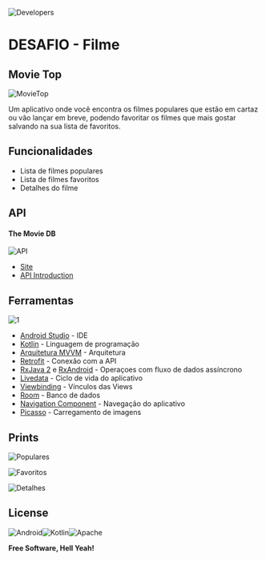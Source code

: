 ![Developers](https://www.gstatic.com/devrel-devsite/prod/vb06d4bce6b32c84cf01c36dffa546f7ea4ff7fc8fcd295737b014c1412e4d118/android/images/lockup.svg)
# DESAFIO - Filme
## Movie Top

![MovieTop](https://snz04pap002files.storage.live.com/y4mMOxdrN5h8N8-B7I4-9yOXvPgdbQaogJmJeZZPOY3ppdb5ZNSJD9fUJXBPxd5oDhnSibAHITb9hw4f2Dti9XaGpC7wEBos_FOBqfRISlpJK0VTjMRepiPpzWBwjagKf9irZnRXZ3yThxrrf1P0o1jZ9hU-LL-Ai_xMyaB1vjoQWu6XJXqUeOhyCpDFUbKuSQa?width=112&height=112&cropmode=none)


Um aplicativo onde você encontra os filmes populares que estão em cartaz ou vão lançar em breve, podendo favoritar os filmes que mais gostar salvando na sua lista de favoritos.

## Funcionalidades

- Lista de filmes populares
- Lista de filmes favoritos
- Detalhes do filme

## API
#### The Movie DB
![API](https://snz04pap002files.storage.live.com/y4mLBX-R7x4O7OSnMviSh6nCXumYtEw_lhPpwAi3a7T_d1ot00Sp9LfmXuhmtvT3F0c7DhGILAjQzEagOS901WuFjttp6DJDHOyd_iTkwUslPGam5R3MvHbrSxzzUEuufRNdrGxHStN0TOf5OOWN6EEoHyzPqzUCS-I584lRI0lKZHf0v-VkGMavUlUtZ34ts-f?width=99&height=73&cropmode=none)
- [Site](https://www.themoviedb.org/)
- [API Introduction](https://developers.themoviedb.org/3/getting-started/introduction)

## Ferramentas
![1](https://media-exp3.licdn.com/dms/image/C4D12AQGGUHzE2t4HeQ/article-cover_image-shrink_600_2000/0/1523403131184?e=1628726400&v=beta&t=IfkGYvqCvABrS2bvW_vjmhXmumeEvZD-Z1Q5BJbwXbY)
- [Android Studio] - IDE
- [Kotlin] - Linguagem de programação 
- [Arquitetura MVVM] - Arquitetura
- [Retrofit] - Conexão com a API
- [RxJava 2] e [RxAndroid] - Operaçoes com fluxo de dados assíncrono
- [Livedata] - Ciclo de vida do aplicativo
- [Viewbinding] - Vínculos das Views
- [Room] - Banco de dados
- [Navigation Component] - Navegação do aplicativo
- [Picasso] - Carregamento de imagens

## Prints
![Populares](https://snz04pap002files.storage.live.com/y4mRmR5-Rn0VFFko8epCF51Qcg01r0P1zajI87mrxzacWMvcnG5Yz3JYm5Ad_RfsvotpqN9w1HSoAI60v-b3kXGpRCU8QqZL3_4V5HLAA_8xc9c-LrnSSjT6JSUnHZxEHKH7kwIUV4Nxtk1AG2pDX8a5eq53lKBa6m0qtO7M40dWmDAmHxmlsbu4HKpVLn4ApJ1?width=403&height=862&cropmode=none)

![Favoritos](https://snz04pap002files.storage.live.com/y4mFs7lQ7h8z-KDLdgB0OYF69yFqJBwX6_JLQhiP1P-PjMY6yInYCUARmVgElVLoLbdvSu3_VqQmhN53CYG1uBF0CjAaD19KhWlXs8OXEeQJL9pZHLS-HhjbQqmfHjgDyhqZAHJGVvmOk4SLtlgjfhEEwzJglMeMjd_njYhK6qalDHMzmBLN2IGdTeqKZX4mL_G?width=407&height=856&cropmode=none)

![Detalhes](https://snz04pap002files.storage.live.com/y4mCfqJ5pR5IGnKbwCJSq1S53N8Rcv9k8Cjy8LlBNeguYb31pMcXHFNW_sl4rkL-SrCHLPnsygsUisxIBKwdxUBSqwt8qoy1etBdMvdzWE-QKMMPx__zRNRFaYVKn7s696-ivxeGE1pItGgG8Bu3c6leTIZXmOrffcdfeVtHSc05Hfi1xOItbyCCyNyDYeFMvS6?width=408&height=865&cropmode=none)
## License
![Android](https://developer.android.com/images/spot-icons/android-studio.svg?hl=pt)![Kotlin](https://developer.android.com/images/spot-icons/kotlin-certified.svg?hl=pt)![Apache](https://snz04pap002files.storage.live.com/y4mS5IY_N6eTc6_UXO_YMZwfy6rj0-7UEwT25U4pqlFruJCTspTdL12UulgM35aDFtqTRjP9HEC5IC0ouXyjBVXOVAHHW38u3P6sxN-4AKItY0ekQy_gAWKpiawyvYi621lYHEOWoGs9aptC_OwxDSx2iahJRwBp37OrqN_ifUF8FG725KDTh3hhlcKNYK_2LG9?width=256&height=129&cropmode=none)

**Free Software, Hell Yeah!**

[//]: # ()

   [Android Studio]: <https://developer.android.com/studio?hl=pt>
   [Kotlin]: <https://developer.android.com/kotlin?hl=pt>
   [Arquitetura MVVM]: <https://developer.android.com/topic/libraries/architecture/images/final-architecture.png>
   [Retrofit]: <https://square.github.io/retrofit/>
   [RxJava 2]: <https://github.com/ReactiveX/RxJava>
   [RxAndroid]: <https://github.com/ReactiveX/RxAndroid>
   [Livedata]: <https://developer.android.com/topic/libraries/architecture/livedata?hl=pt-br>
   [Viewbinding]: <https://developer.android.com/topic/libraries/view-binding?hl=pt-br>
   [Room]: <https://developer.android.com/training/data-storage/room>
   [Navigation Component]: <https://developer.android.com/guide/navigation/navigation-getting-started>
   [Picasso]: <https://square.github.io/picasso/>
